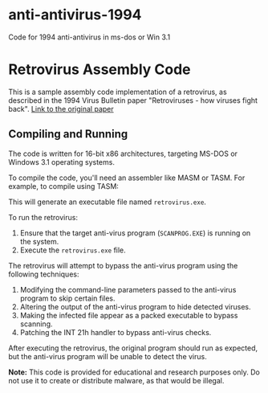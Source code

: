 # anti-antivirus-1994
Code for 1994 anti-antivirus in ms-dos or Win 3.1

# Retrovirus Assembly Code

This is a sample assembly code implementation of a retrovirus, as described in the 1994 Virus Bulletin paper "Retroviruses - how viruses fight back".
[Link to the original paper]([https://www.example.com](https://ia801306.us.archive.org/3/items/Mikko_Retroviruses_1994_06/retro.pdf))


## Compiling and Running

The code is written for 16-bit x86 architectures, targeting MS-DOS or Windows 3.1 operating systems.

To compile the code, you'll need an assembler like MASM or TASM. For example, to compile using TASM:


This will generate an executable file named `retrovirus.exe`.

To run the retrovirus:

1. Ensure that the target anti-virus program (`SCANPROG.EXE`) is running on the system.
2. Execute the `retrovirus.exe` file.

The retrovirus will attempt to bypass the anti-virus program using the following techniques:

1. Modifying the command-line parameters passed to the anti-virus program to skip certain files.
2. Altering the output of the anti-virus program to hide detected viruses.
3. Making the infected file appear as a packed executable to bypass scanning.
4. Patching the INT 21h handler to bypass anti-virus checks.

After executing the retrovirus, the original program should run as expected, but the anti-virus program will be unable to detect the virus.

**Note:** This code is provided for educational and research purposes only. Do not use it to create or distribute malware, as that would be illegal.
